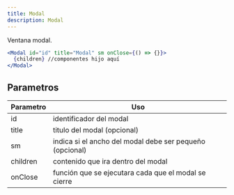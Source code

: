 ```yaml
---
title: Modal
description: Modal
---
```


Ventana modal.

```jsx
<Modal id="id" title="Modal" sm onClose={() => {}}>
  {children} //componentes hijo aquí
</Modal>
```

## Parametros

| Parametro | Uso                                                      |
| --------- | -------------------------------------------------------- |
| id        | identificador del modal                                  |
| title     | titulo del modal (opcional)                              |
| sm        | indica si el ancho del modal debe ser pequeño (opcional) |
| children  | contenido que ira dentro del modal                       |
| onClose   | función que se ejecutara cada que el modal se cierre     |
